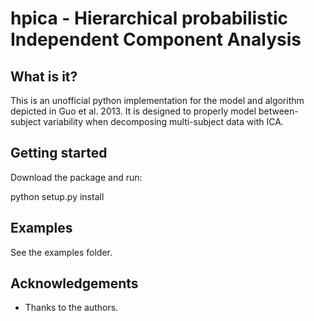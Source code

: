 # hpica - Hierarchical probabilistic Independent Component Analysis

## What is it?

This is an unofficial python implementation for the model and algorithm depicted in Guo et al. 2013. It is designed to properly model between-subject variability when decomposing multi-subject data with ICA.

## Getting started

Download the package and run:

python setup.py install

## Examples

See the examples folder.

## Acknowledgements

* Thanks to the authors. 
